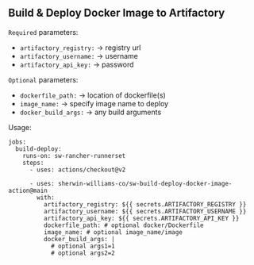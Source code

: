 
## Build & Deploy Docker Image to Artifactory

`Required` parameters:
- `artifactory_registry:` -> registry url
- `artifactory_username:` -> username
- `artifactory_api_key:`  -> password

`Optional` parameters:
- `dockerfile_path:`   -> location of dockerfile(s)
- `image_name:`        -> specify image name to deploy
- `docker_build_args:` -> any build arguments

Usage:
```
jobs:
  build-deploy:
    runs-on: sw-rancher-runnerset
    steps:
      - uses: actions/checkout@v2
      
      - uses: sherwin-williams-co/sw-build-deploy-docker-image-action@main
        with:
          artifactory_registry: ${{ secrets.ARTIFACTORY_REGISTRY }}
          artifactory_username: ${{ secrets.ARTIFACTORY_USERNAME }}
          artifactory_api_key: ${{ secrets.ARTIFACTORY_API_KEY }}
          dockerfile_path: # optional docker/Dockerfile
          image_name: # optional image_name/image
          docker_build_args: |
            # optional args1=1
            # optional args2=2
```
